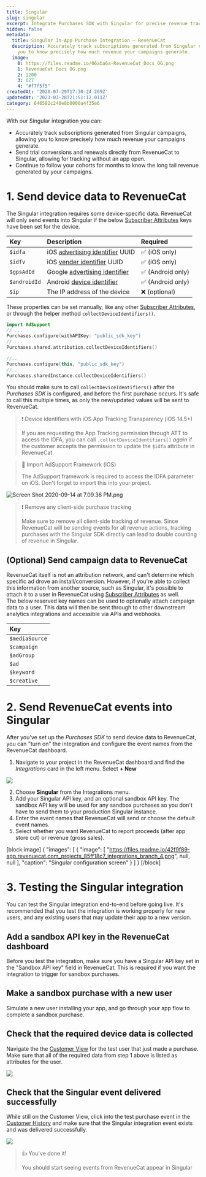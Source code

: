 ```yaml
---
title: Singular
slug: singular
excerpt: Integrate Purchases SDK with Singular for precise revenue tracking
hidden: false
metadata:
  title: Singular In-App Purchase Integration – RevenueCat
  description: Accurately track subscriptions generated from Singular campaigns, allowing
    you to know precisely how much revenue your campaigns generate.
  image:
    0: https://files.readme.io/06aba6a-RevenueCat_Docs_OG.png
    1: RevenueCat Docs OG.png
    2: 1200
    3: 627
    4: "#f7f5f5"
createdAt: '2020-07-29T17:30:24.269Z'
updatedAt: '2023-03-28T21:51:12.011Z'
category: 646582c240e8b0000a4f35e6
---
```

With our Singular integration you can:

- Accurately track subscriptions generated from Singular campaigns, allowing you to know precisely how much revenue your campaigns generate.
- Send trial conversions and renewals directly from RevenueCat to Singular, allowing for tracking without an app open.
- Continue to follow your cohorts for months to know the long tail revenue generated by your campaigns.

# 1. Send device data to RevenueCat

The Singular integration requires some device-specific data. RevenueCat will only send events into Singular if the below [Subscriber Attributes](doc:subscriber-attributes) keys have been set for the device.

| Key          | Description                                                                                                                                     | Required         |
| :----------- | :---------------------------------------------------------------------------------------------------------------------------------------------- | :--------------- |
| `$idfa`      | iOS [advertising identifier](https://developer.apple.com/documentation/adsupport/asidentifiermanager/1614151-advertisingidentifier) UUID        | ✅ (iOS only)     |
| `$idfv`      | iOS [vender identifier](https://developer.apple.com/documentation/uikit/uidevice/1620059-identifierforvendor) UUID                              | ✅ (iOS only)     |
| `$gpsAdId`   | Google [advertising identifier](https://developers.google.com/android/reference/com/google/android/gms/ads/identifier/AdvertisingIdClient.Info) | ✅ (Android only) |
| `$androidId` | Android [device identifier](https://developer.android.com/reference/android/provider/Settings.Secure#ANDROID_ID)                                | ✅ (Android only) |
| `$ip`        | The IP address of the device                                                                                                                    | ❌ (optional)     |

These properties can be set manually, like any other [Subscriber Attributes](doc:subscriber-attributes), or through the helper method `collectDeviceIdentifiers()`. 

```swift Swift
import AdSupport
// ...
Purchases.configure(withAPIKey: "public_sdk_key")
// ...
Purchases.shared.attribution.collectDeviceIdentifiers()
```
```kotlin
//..
Purchases.configure(this, "public_sdk_key")
//..
Purchases.sharedInstance.collectDeviceIdentifiers()
```



You should make sure to call `collectDeviceIdentifiers()` after the _Purchases SDK_ is configured, and before the first purchase occurs. It's safe to call this multiple times, as only the new/updated values will be sent to RevenueCat.

> ❗️ Device identifiers with iOS App Tracking Transparency (iOS 14.5+)
> 
> If you are requesting the App Tracking permission through ATT to access the IDFA, you can call `.collectDeviceIdentifiers()` _again_ if the customer accepts the permission to update the `$idfa` attribute in RevenueCat.

> 📘 Import AdSupport Framework (iOS)
> 
> The AdSupport framework is required to access the IDFA parameter on iOS. Don't forget to import this into your project.

![](https://files.readme.io/caf9cda-Screen_Shot_2020-09-14_at_7.09.36_PM.png "Screen Shot 2020-09-14 at 7.09.36 PM.png")



> ❗️ Remove any client-side purchase tracking
> 
> Make sure to remove all client-side tracking of revenue. Since RevenueCat will be sending events for all revenue actions, tracking purchases with the Singular SDK directly can lead to double counting of revenue in Singular.

## (Optional) Send campaign data to RevenueCat

RevenueCat itself is not an attribution network, and can't determine which specific ad drove an install/conversion. However, if you're able to collect this information from another source, such as Singular, it's possible to attach it to a user in RevenueCat using [Subscriber Attributes](doc:subscriber-attributes)  as well.  
The below reserved key names can be used to optionally attach campaign data to a user. This data will then be sent through to other downstream analytics integrations and accessible via APIs and webhooks.

| Key            |
| :------------- |
| `$mediaSource` |
| `$campaign`    |
| `$adGroup`     |
| `$ad`          |
| `$keyword`     |
| `$creative`    |

# 2. Send RevenueCat events into Singular

After you've set up the _Purchases SDK_ to send device data to RevenueCat, you can "turn on" the integration and configure the event names from the RevenueCat dashboard.

1. Navigate to your project in the RevenueCat dashboard and find the _Integrations_ card in the left menu. Select **+ New** 

![](https://files.readme.io/0087649-app.revenuecat.com_projects_85ff18c7_collaborators_1.png)



2. Choose **Singular** from the Integrations menu.
3. Add your Singular API key, and an optional sandbox API key. The sandbox API key will be used for any sandbox purchases so you don't have to send them to your production Singular instance.
4. Enter the event names that RevenueCat will send or choose the default event names.
5. Select whether you want RevenueCat to report proceeds (after app store cut) or revenue (gross sales).

[block:image]
{
  "images": [
    {
      "image": [
        "https://files.readme.io/42f9f89-app.revenuecat.com_projects_85ff18c7_integrations_branch_4.png",
        null,
        null
      ],
      "caption": "Singular configuration screen"
    }
  ]
}
[/block]

# 3. Testing the Singular integration

You can test the Singular integration end-to-end before going live. It's recommended that you test the integration is working properly for new users, and any existing users that may update their app to a new version.

## Add a sandbox API key in the RevenueCat dashboard

Before you test the integration, make sure you have a Singular API key set in the "Sandbox API key" field in RevenueCat. This is required if you want the integration to trigger for sandbox purchases.

## Make a sandbox purchase with a new user

Simulate a new user installing your app, and go through your app flow to complete a sandbox purchase.

## Check that the required device data is collected

Navigate the the [Customer View](doc:customers) for the test user that just made a purchase. Make sure that all of the required data from step 1 above is listed as attributes for the user.

![](https://files.readme.io/28f4a01-app.revenuecat.com_activity_777004e5_event_1b2e7407-a1bc-416a-84cf-b65688412bbe_2.png)



## Check that the Singular event delivered successfully

While still on the Customer View, click into the test purchase event in the [Customer History](doc:customer-history) and make sure that the Singular integration event exists and was delivered successfully. 

![](https://files.readme.io/2dba434-app.revenuecat.com_activity_40779aaf_event_92499ad6-350b-455a-a2ec-4c28c4ca0b28_3.png)



> 👍 You've done it!
> 
> You should start seeing events from RevenueCat appear in Singular